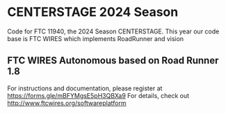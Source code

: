 # CENTERSTAGE 2024 Season
Code for FTC 11940, the 2024 Season CENTERSTAGE. This year our code base is FTC WIRES which implements RoadRunner and vision

## FTC WIRES Autonomous based on Road Runner 1.8
For instructions and documentation, please register at https://forms.gle/mBFYMgsE5pH3QBXa9
For details, check out http://www.ftcwires.org/softwareplatform


